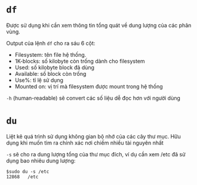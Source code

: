 # `df`
Được sử dụng khi cần xem thông tin tổng quát về dung lượng của các phân vùng.

Output của lệnh `df` cho ra sáu 6 cột:
- Filesystem: tên file hệ thống.
- 1K-blocks: số kilobyte còn trống dành cho filesystem
- Used: số kilobyte block đã dùng
- Available: số block còn trống
- Use%: tỉ lệ sử dụng
- Mounted on: vị trí mà filesystem được mount trong hệ thống

`-h` (human-readable) sẽ convert các số liệu dễ đọc hơn với người dùng


# `du`
Liệt kê quá trình sử dụng không gian bộ nhớ của các cây thư mục. Hữu dụng khi muốn tìm ra chính xác nơi chiếm nhiều tài nguyên nhất


`-s` sẽ cho ra dung lượng tổng của  thư mục đích, ví dụ cần xem /etc đã sử dụng bao nhiêu dung lượng:
```
$sudo du -s /etc
12868	/etc
``` 
